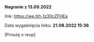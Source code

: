**Nagranie z 13.09.2022**

link: https://we.tl/t-1z30cZFHEa

Data wygaśnięcia linku: **21.08.2022 15:36**

[Proszę o reup]
